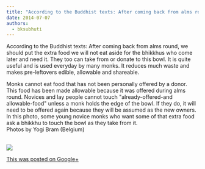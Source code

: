 ```yaml
---
title: "According to the Buddhist texts: After coming back from alms round, we should put the extra food we ..."
date: 2014-07-07
authors: 
  - bksubhuti
---
```


According to the Buddhist texts: After coming back from alms round, we should put the extra food we will not eat aside for the bhikkhus who come later and need it. They too can take from or donate to this bowl. It is quite useful and is used everyday by many monks. It reduces much waste and makes pre-leftovers edible, allowable and shareable.  
  
Monks cannot eat food that has not been personally offered by a donor. This food has been made allowable because it was offered during alms round. Novices and lay people cannot touch "already-offered-and allowable-food" unless a monk holds the edge of the bowl. If they do, it will need to be offered again because they will be assumed as the new owners. In this photo, some young novice monks who want some of that extra food ask a bhikkhu to touch the bowl as they take from it.  
Photos by Yogi Bram (Belgium)  
﻿

![](https://lh4.googleusercontent.com/-TOUXRShGBXQ/U7nr5kUYzoI/AAAAAAAAJ1w/IE_xdklTVsg/w506-h750/14%2B-%2B1)

[This was posted on Google+](https://plus.google.com/+BhikkhuSubhuti/posts/417JVhNvA6U)